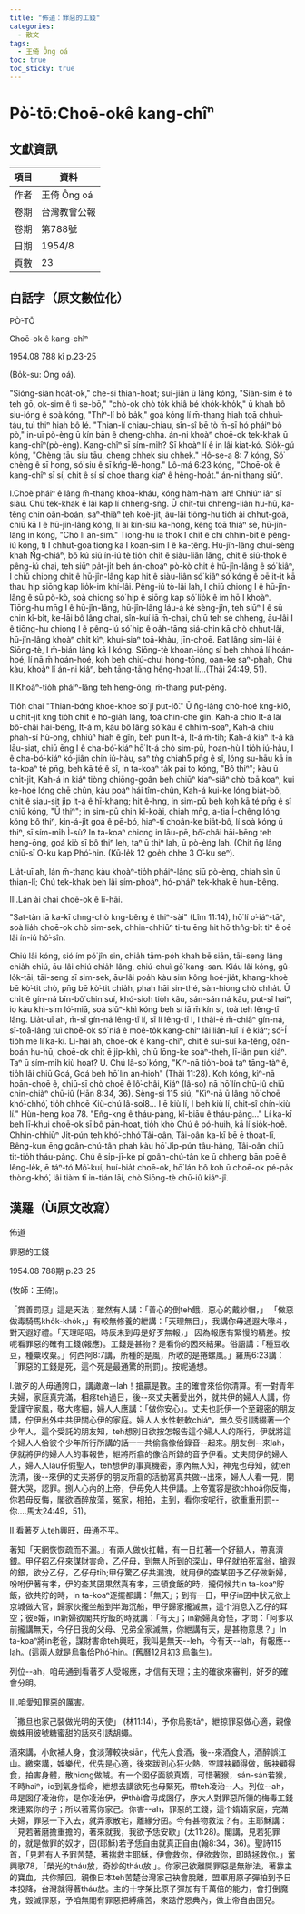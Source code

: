 ```yaml
---
title: "佈道：罪惡的工錢"
categories:
  - 散文
tags:
  - 王倚 Ông oá
toc: true
toc_sticky: true
---
```


# Pò͘-tō:Choē-okê kang-chîⁿ

## 文獻資訊

| 項目 | 資料 |
|---|---|
| 作者 | 王倚 Ông oá |
| 卷期 | 台灣教會公報 |
| 卷期 | 第788號 |
| 日期 | 1954/8 |
| 頁數 | 23 |

## 白話字（原文數位化）

PÒ͘-TŌ

Choē-ok ê kang-chîⁿ

1954.08 788 kî p.23-25

(Bo̍k-su: Ông oá).

"Sióng-siān hoa̍t-ok," che-sī thian-hoat; sui-jiân ū lâng kóng, "Siān-sim ê tó teh gō, ok-sim ê tì se-bō," "chò-ok chò to̍k khiâ bé kho̍k-kho̍k," ū khah bô siu-ióng ê soà kóng, "Thiⁿ-lí bô ba̍k," goá kóng lí m̄-thang hiah toā chhuì-táu, tuì thiⁿ hiah bô lé. "Thian-lí chiau-chiau, sîn-sî bē tò m̄-sī hó pháiⁿ bô pò," in-uī pò-èng ū kín bān ê cheng-chha. án-ni khoàⁿ choē-ok tek-khak ū kang-chîⁿ(pò-èng). Kang-chîⁿ sī sím-mi̍h? Sī khoàⁿ lí ê in lâi kiat-kó. Sio̍k-gú kóng, "Chèng tāu siu tāu, cheng chhek siu chhek." Hô-se-a 8: 7 kóng, Só͘ chèng ê sī hong, só͘ siu ê sī kńg-lê-hong." Lô-má 6:23 kóng, "Choē-ok ê kang-chîⁿ sī sí, chit ê sí sī choè thang kiaⁿ ê hêng-hoa̍t." án-ni thang siūⁿ.

I.Choè pháiⁿ ê lâng m̄-thang khoa-kháu, kóng hàm-hàm lah! Chhiúⁿ iâⁿ sī siàu. Chú tek-khak ē lâi kap lí chheng-sǹg. Ū chi̍t-tuì chheng-liân hu-hū, ka-têng chin oân-boán, saⁿ-thiàⁿ teh koè-ji̍t, āu-lâi tiōng-hu tio̍h ài chhut-goā, chiū kā I ê hū-jîn-lâng kóng, lí ài kín-siú ka-hong, kèng toā thiàⁿ sè, hū-jîn-lâng ìn kóng, "Chò lí an-sim." Tiōng-hu iā thok I chi̍t ê chì chhin-bi̍t ê pêng-iú kóng, tī I chhut-goā tiong kā I koan-sim I ê ka-têng. Hū-jîn-lâng chuí-sèng khah Ńg-chiáⁿ, bô kú siū ín-iú tè tio̍h chi̍t ê siàu-liân lâng, chit ê siū-thok ê pêng-iú chai, teh siūⁿ pa̍t-ji̍t beh án-choáⁿ pò-kò chit ê hū-jîn-lâng ê só͘ kiâⁿ, I chiū chiong chit ê hū-jîn-lâng kap hit ê siàu-liân só͘ kiâⁿ só͘ kóng ê oē it-it kā thau hip siōng kap lio̍k-im khí-lâi. Pêng-iú tò-lâi lah, I chiū chiong I ê hū-jîn-lâng ê sū pò-kò, soà chiong só͘ hip ê siōng kap só͘ lio̍k ê im hō͘ I khoàⁿ. Tiōng-hu mn̄g I ê hū-jîn-lâng, hū-jîn-lâng láu-á ké sèng-jîn, teh siūⁿ I ê sū chin kî-bi̍t, ke-lāi bô lâng chai, sîn-kuí iā m̄-chai, chiū teh sé chheng, āu-lâi I ê tiōng-hu chiong I ê pêng-iú só͘ hip ê oa̍h-tāng siá-chin kā chò chhut-lâi, hū-jîn-lâng khoàⁿ chi̍t kìⁿ, khui-siaⁿ toā-khàu, jīn-choē. Bat lâng sim-lāi ê Siōng-tè, I m̄-bián lâng kā I kóng. Siōng-tè khoan-iông sī beh chhoā lí hoán-hoé, lí nā m̄ hoán-hoé, koh beh chiú-chuì hòng-tōng, oan-ke saⁿ-phah, Chú kàu, khoàⁿ lí án-ni kiâⁿ, beh tāng-tāng hêng-hoat lí...(Thài 24:49, 51).

II.Khoàⁿ-tio̍h pháiⁿ-lâng teh heng-ōng, m̄-thang put-pêng.

Tio̍h chai "Thian-bóng khoe-khoe so͘ jî put-lō͘." Ū n̄g-lâng chò-hoé kng-kiō, ū chi̍t-ji̍t kng tio̍h chi̍t ê hó-gia̍h lâng, toà chin-chē gîn. Kah-á chio It-á lâi bô͘-châi hāi-bēng, It-á m̄, kàu bô lâng só͘ kàu ê chhim-soaⁿ, Kah-á chiū phah-sí hù-ong, chhiúⁿ hiah ê gîn, beh pun It-á, It-á m̄-ti̍h; Kah-á kiaⁿ It-á kā lāu-siat, chiū ēng I ê cha-bó͘-kiáⁿ hō͘ It-á chò sim-pū, hoan-hù I tio̍h iú-hàu, I ê cha-bó͘-kiáⁿ kó-jiân chin iú-hàu, saⁿ tǹg chiah5 pn̄g ê sî, lóng su-hāu kā in ta-koaⁿ té pn̄g, beh kā té ê sî, in ta-koaⁿ ta̍k pái to kóng, "Bô thiⁿ"; kàu ū chi̍t-ji̍t, Kah-á in kiáⁿ tiòng chiōng-goân beh chiūⁿ kiaⁿ-siâⁿ chò toā koaⁿ, kui ke-hoé lóng chē chûn, kàu poàⁿ hái tîm-chûn, Kah-á kui-ke lóng bia̍t-bô, chit ê siau-sit ji̍p It-á ê hī-khang; hit ê-hng, in sim-pū beh koh kā té pn̄g ê sî chiū kóng, "Ū thiⁿ"; in sim-pū chin kî-koài, chiah mn̄g, a-tia Í-chêng lóng kóng bô thiⁿ, kin-á-ji̍t goá ê pē-bó, hiaⁿ-tī choân-ke bia̍t-bô, lí soà kóng ū thiⁿ, sī sím-mi̍h Ì-sù? In ta-koaⁿ chiong in lāu-pē, bô͘-châi hāi-bēng teh heng-ōng, goá kiò sī bô thiⁿ leh, taⁿ ū thiⁿ lah, ū pò-èng lah. (Chit n̄g lâng chiū-sī O͘-ku kap Phó͘-hin. (Kū-le̍k 12 goe̍h chhe 3 O͘-ku seⁿ).

Lia̍t-uī ah, lán m̄-thang kàu khoàⁿ-tio̍h pháiⁿ-lâng siū pò-èng, chiah sìn ū thian-lí; Chú tek-khak beh lâi sím-phoàⁿ, hó-pháiⁿ tek-khak ē hun-bêng.

III.Lán ài chai choē-ok ê lī-hāi.

"Sat-tàn iā ka-kī chng-chò kng-bêng ê thiⁿ-sài" (Lîm 11:14), hō͘ lí o͘-iáⁿ-tāⁿ, soà lia̍h choē-ok chò sim-sek, chhin-chhiūⁿ ti-tu ēng hit hō thn̂g-bi̍t tiⁿ ê oē lâi ín-iú hô͘-sîn.

Chiú lâi kóng, sió ím pó͘ jîn sin, chia̍h tām-po̍h khah bē siān, tāi-seng lâng chia̍h chiú, āu-lâi chiú chia̍h lâng, chiú-chuì gō͘ kang-san. Kiáu lâi kóng, gû-lo̍k-tāi, tāi-seng sī sim-sek, āu-lâi poa̍h kàu sim kông hoé-jia̍t, khang-khoè bē kò͘-tit chò, pn̄g bē kò͘-tit chia̍h, phah hāi sin-thé, sàn-hiong chò chha̍t. Ū chi̍t ê gín-ná bīn-bô͘ chin suí, khó-sioh tio̍h kâu, sán-sán ná kâu, put-sî haiⁿ, io kàu khì-sim ló͘-miā, soà siūⁿ-khì kóng beh sí iā m̄ kín sí, toà teh lêng-tī lâng. Lia̍t-uī ah, m̄-sī gín-ná lêng-tī lí, sī lí lêng-tī I, I thài-ē m̄-chiâⁿ gín-ná, sī-toā-lâng tuì choē-ok só͘ niá ê moê-to̍k kang-chîⁿ lâi liân-luī lí ê kiáⁿ; só͘-Í tio̍h mē lí ka-kī. Lī-hāi ah, choē-ok ê kang-chîⁿ, chit ê suí-suí ka-têng, oân-boán hu-hū, choē-ok chi̍t ē ji̍p-khì, chiū lōng-ke soàⁿ-the̍h, lī-iân pun kiáⁿ. Taⁿ ū sím-mi̍h kiù hoat? Ū. Chú Iâ-so͘ kóng, "Kìⁿ-nā tio̍h-boâ taⁿ tāng-tàⁿ ê, tio̍h lâi chiū Goá, Goá beh hō͘ lín an-hioh" (Thài 11:28). Koh kóng, kìⁿ-nā hoān-choē ê, chiū-sī chò choē ê lô͘-châi, Kiáⁿ (Iâ-so͘) nā hō͘ lín chū-iû chiū chin-chiàⁿ chū-iû (Hān 8:34, 36). Sèng-si 115 siú, "Kìⁿ-nā ū lâng hō͘ choē khó͘-chhó͘, tio̍h chhoē Kiù-chú Iâ-so͘i8... I ē kiù lí, I beh kiù lí, chit-sî chín-kiù lí." Hùn-heng koa 78. "En̂g-kng ê tháu-pàng, kî-biāu ê tháu-pàng..." Lí ka-kī beh lī-khui choē-ok sī bô pān-hoat, tio̍h khò Chú ê pó-huih, kā lí sio̍k-hoê. Chhin-chhiūⁿ Ji̍t-pún teh khó͘-chhó͘ Tâi-oân, Tâi-oân ka-kī bē ē thoat-lī, Bêng-kun ēng goân-chú-tân phah kàu hō͘ Ji̍p-pún tâu-hâng, Tâi-oân chiū tit-tio̍h tháu-pàng. Chú ê si̍p-jī-kè pí goân-chú-tân ke ū chheng bān poē ê lêng-le̍k, ē táⁿ-tó Mô͘-kuí, huí-bia̍t choē-ok, hō͘ lán bô koh ū choē-ok pé-pa̍k thòng-khó͘, lâi tiàm tī in-tián lāi, chò Siōng-tè chū-iû kiáⁿ-jî.

## 漢羅（Ùi原文改寫）

佈道

罪惡的工錢

1954.08 788期 p.23-25

(牧師：王倚)。

「賞善罰惡」這是天法；雖然有人講：「善心的倒teh餓，惡心的戴紗帽，」 「做惡做毒騎馬kho̍k-kho̍k，」有較無修養的紲講：「天理無目」，我講你毋通遐大喙斗，對天遐好禮。「天理昭昭，時辰未到毋是好歹無報，」 因為報應有緊慢的精差。按呢看罪惡的確有工錢(報應)。工錢是甚物？是看你的因來結果。俗語講：「種豆收豆，種粟收粟。」何西阿8:7講，所種的是風，所收的是捲螺風。」羅馬6:23講：「罪惡的工錢是死，這个死是最通驚的刑罰」。按呢通想。

I.做歹的人毋通誇口，講譀譀--lah！搶贏是數。主的確會來佮你清算。有一對青年夫婦，家庭真完滿，相疼teh過日，後--來丈夫著愛出外，就共伊的婦人人講，你愛謹守家風，敬大疼細，婦人人應講：「做你安心」。丈夫也託伊一个至親密的朋友講，佇伊出外中共伊關心伊的家庭。婦人人水性較軟chiáⁿ，無久受引誘綴著一个少年人，這个受託的朋友知，teh想別日欲按怎報告這个婦人人的所行，伊就將這个婦人人佮彼个少年所行所講的話一一共偷翕像佮錄音--起來。朋友倒--來lah，伊就將伊的婦人人的事報告，紲將所翕的像佮所錄的音予伊看。丈夫問伊的婦人人，婦人人láu仔假聖人，teh想伊的事真機密，家內無人知，神鬼也毋知，就teh洗清，後--來伊的丈夫將伊的朋友所翕的活動寫真共做--出來，婦人人看一見，開聲大哭，認罪。捌人心內的上帝，伊毋免人共伊講。上帝寬容是欲chhoā你反悔，你若毋反悔，閣欲酒醉放蕩，冤家，相拍，主到，看你按呢行，欲重重刑罰--你....馬太24:49，51)。

II.看著歹人teh興旺，毋通不平。

著知「天網恢恢疏而不漏。」有兩人做伙扛轎，有一日扛著一个好額人，帶真濟銀。甲仔招乙仔來謀財害命，乙仔毋，到無人所到的深山，甲仔就拍死富翁，搶遐的銀，欲分乙仔，乙仔毋ti̍h;甲仔驚乙仔共漏洩，就用伊的查某囝予乙仔做新婦，吩咐伊著有孝，伊的查某囝果然真有孝，三頓食飯的時，攏伺候共in ta-koaⁿ貯飯，欲共貯的時，in ta-koaⁿ逐擺都講：「無天」；到有一日，甲仔in囝中狀元欲上京城做大官，歸家伙攏坐船到半海沉船，甲仔歸家攏滅無，這个消息入乙仔的耳空；彼e婚，in新婦欲閣共貯飯的時就講：「有天」；in新婦真奇怪，才問：「阿爹以前攏講無天，今仔日我的父母、兄弟全家滅無，你紲講有天，是甚物意思？」In ta-koaⁿ將in老爸，謀財害命teh興旺，我叫是無天--leh，今有天--lah，有報應--lah。(這兩人就是烏龜佮Phó͘-hin。(舊曆12月初3 烏龜生)。

列位--ah，咱毋通到看著歹人受報應，才信有天理；主的確欲來審判，好歹的確會分明。

III.咱愛知罪惡的厲害。

「撒旦也家己裝做光明的天使」 (林11:14)，予你烏影tāⁿ，紲掠罪惡做心適，親像蜘蛛用彼號糖蜜甜的話來引誘胡蠅。

酒來講，小飲補人身，食淡薄較袂siān，代先人食酒，後--來酒食人，酒醉誤江山。繳來講，娛樂代，代先是心適，後來跋到心狂火熱，空課袂顧得做，飯袂顧得食，拍害身體，散hiong做賊。有一个囡仔面貌真媠，可惜著猴，sán-sán若猴，不時haiⁿ，io到氣身惱命，紲想去講欲死也毋緊死，帶teh凌治--人。列位--ah，毋是囡仔凌治你，是你凌治伊，伊thài會毋成囡仔，序大人對罪惡所領的梅毒工錢來連累你的子；所以著罵你家己。你害--ah，罪惡的工錢，這个媠媠家庭，完滿夫婦，罪惡一下入去，就弄家散宅，離緣分囝。今有甚物救法？有。主耶穌講：「見若著磨擔重擔的，著來就我，我欲予恁安歇」(太11:28)。閣講，見若犯罪的，就是做罪的奴才，囝(耶穌)若予恁自由就真正自由(翰8:34，36)。聖詩115首，「見若有人予罪苦楚，著揣救主耶穌，伊會救你，伊欲救你，即時拯救你。」奮興歌78，「榮光的tháu放，奇妙的tháu放.」。你家己欲離開罪惡是無辦法，著靠主的寶血，共你贖回。親像日本teh苦楚台灣家己袂會脫離，盟軍用原子彈拍到予日本投降，台灣就得著tháu放。主的十字架比原子彈加有千萬倍的能力，會打倒魔鬼，毀滅罪惡，予咱無閣有罪惡把縛痛苦，來踮佇恩典內，做上帝自由囝兒。
